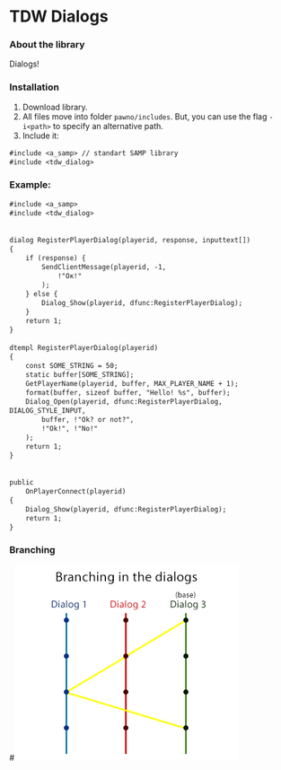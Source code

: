 # TDW Dialogs

### About the library
Dialogs!

### Installation
1. Download library.
2. All files move into folder `pawno/includes`. But, you can use the flag `-i<path>` to specify an alternative path.
3. Include it:
```PAWN
#include <a_samp> // standart SAMP library
#include <tdw_dialog>
```

### Example:
```pawn
#include <a_samp>
#include <tdw_dialog>


dialog RegisterPlayerDialog(playerid, response, inputtext[])
{
	if (response) {
		SendClientMessage(playerid, -1,
			!"Ок!"
		);
	} else {
		Dialog_Show(playerid, dfunc:RegisterPlayerDialog);
	}
	return 1;
}

dtempl RegisterPlayerDialog(playerid)
{
	const SOME_STRING = 50;
	static buffer[SOME_STRING];
	GetPlayerName(playerid, buffer, MAX_PLAYER_NAME + 1);
	format(buffer, sizeof buffer, "Hello! %s", buffer);
	Dialog_Open(playerid, dfunc:RegisterPlayerDialog, DIALOG_STYLE_INPUT,
		buffer, !"Ok? or not?",
		!"Ok!", !"No!"
	);
	return 1;
}


public
	OnPlayerConnect(playerid)
{
	Dialog_Show(playerid, dfunc:RegisterPlayerDialog);
	return 1;
}
```

### Branching

#![Branching](doc/img/branching.png)
